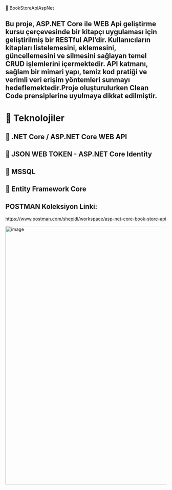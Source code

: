 📘 BookStoreApiAspNet

## Bu proje, ASP.NET Core ile WEB Api geliştirme kursu çerçevesinde bir kitapçı uygulaması için geliştirilmiş bir RESTful API’dir. Kullanıcıların kitapları listelemesini, eklemesini, güncellemesini ve silmesini sağlayan temel CRUD işlemlerini içermektedir. API katmanı, sağlam bir mimari yapı, temiz kod pratiği ve verimli veri erişim yöntemleri sunmayı hedeflemektedir.Proje oluşturulurken Clean Code prensiplerine uyulmaya dikkat edilmiştir.




# 🔧 Teknolojiler

## 🔧 .NET Core / ASP.NET Core WEB API

## 🔧 JSON WEB TOKEN - ASP.NET Core Identity

## 🔧 MSSQL

## 🔧 Entity Framework Core




## POSTMAN Koleksiyon Linki:
https://www.postman.com/shepidi/workspace/asp-net-core-book-store-api

<img width="1735" height="808" alt="image" src="https://github.com/user-attachments/assets/a1049b70-c222-47ec-b2d6-9a6ac16fb14b" />
